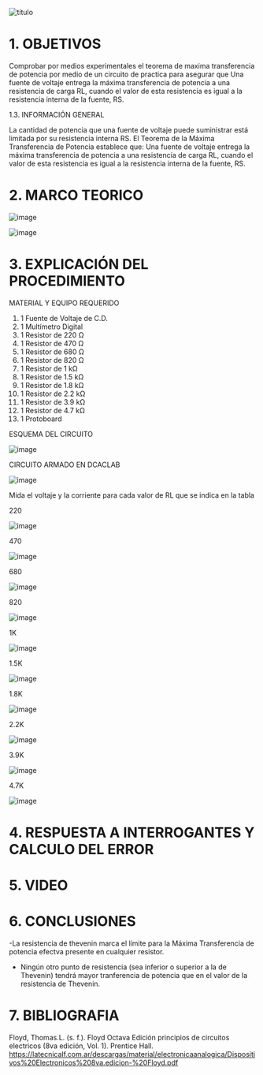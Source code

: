 ![título](https://user-images.githubusercontent.com/116821721/212224388-b6d9b2b1-6e99-46a2-8789-c9616e236bc0.png)

# 1. OBJETIVOS

Comprobar por medios experimentales el teorema de maxima transferencia de potencia por medio de un circuito de practica para asegurar que Una fuente de voltaje entrega la máxima transferencia de potencia a una resistencia de carga RL, cuando el valor de esta resistencia es igual a la resistencia interna de la fuente, RS.

1.3. INFORMACIÓN GENERAL

La cantidad de potencia que una fuente de voltaje puede suministrar está limitada por su resistencia interna RS. El Teorema de la Máxima Transferencia de Potencia establece que: Una fuente de voltaje entrega la máxima transferencia de potencia a una resistencia de carga RL, cuando el valor de esta resistencia es igual a la resistencia interna de la fuente, RS.


# 2. MARCO TEORICO

![image](https://user-images.githubusercontent.com/116819100/212220704-07c15dec-b3d1-45b1-bb07-792695cb010e.png)

![image](https://user-images.githubusercontent.com/116821721/212224512-170c83d8-6712-479c-8d95-6ec93ad0414e.png)

# 3. EXPLICACIÓN DEL PROCEDIMIENTO

MATERIAL Y EQUIPO REQUERIDO

1. 1 Fuente de Voltaje de C.D.
2. 1 Multímetro Digital
3. 1 Resistor de 220 Ω
4. 1 Resistor de 470 Ω
5. 1 Resistor de 680 Ω
6. 1 Resistor de 820 Ω
7. 1 Resistor de 1 kΩ
8. 1 Resistor de 1.5 kΩ
9. 1 Resistor de 1.8 kΩ
10. 1 Resistor de 2.2 kΩ
11. 1 Resistor de 3.9 kΩ
12. 1 Resistor de 4.7 kΩ
13. 1 Protoboard

ESQUEMA DEL CIRCUITO

![image](https://user-images.githubusercontent.com/116781677/211951419-08705a54-232e-4e8d-9441-1a3b0f09800d.png)

CIRCUITO ARMADO EN DCACLAB

![image](https://user-images.githubusercontent.com/116781677/211952694-9f45243d-70a1-47d7-97a0-bbf2ea7885d6.png)


Mida el voltaje y la corriente para cada valor de RL que se indica en la tabla

220

![image](https://user-images.githubusercontent.com/116781677/212316695-d28a64d9-7de9-4af5-ad3a-6d130c58f88e.png)

470

![image](https://user-images.githubusercontent.com/116781677/212316818-ea805acf-913b-494a-9c6f-1b6637f6166d.png)

680

![image](https://user-images.githubusercontent.com/116781677/212316966-f1d1479c-7939-416b-8b0e-9b8c2f4e9aee.png)

820

![image](https://user-images.githubusercontent.com/116781677/212317068-2f97f211-3733-4dba-890e-e498c9d6276e.png)

1K

![image](https://user-images.githubusercontent.com/116781677/212317157-e074d6ac-1129-45e9-b771-e51bb8f2f308.png)

1.5K

![image](https://user-images.githubusercontent.com/116781677/212317235-776b469e-53ea-4093-957a-b3dc42b64848.png)

1.8K

![image](https://user-images.githubusercontent.com/116781677/212317283-7235b1fb-3bab-4030-9907-5b58d2c11b58.png)

2.2K

![image](https://user-images.githubusercontent.com/116781677/212317343-db74aa41-a4a0-43fb-af18-c9caf4668bcc.png)

3.9K

![image](https://user-images.githubusercontent.com/116781677/212317426-7c8efb61-83d7-43e2-94cf-2ce563757217.png)

4.7K

![image](https://user-images.githubusercontent.com/116781677/212317493-6bf33542-be99-4b49-a3f1-dd87579c123d.png)

# 4. RESPUESTA A INTERROGANTES Y CALCULO DEL ERROR
# 5. VIDEO
# 6. CONCLUSIONES
 -La resistencia de thevenin marca el límite para la Máxima Transferencia de potencia efectva presente    en cualquier resistor.
 - Ningún otro punto de resistencia (sea inferior o superior a la de Thevenin) tendrá mayor          tranferencia de potencia que en el valor de la resistencia de Thevenin.



# 7. BIBLIOGRAFIA
Floyd, Thomas.L. (s. f.). Floyd Octava Edición principios de circuitos electricos (8va edición, Vol. 1). Prentice Hall. https://latecnicalf.com.ar/descargas/material/electronicaanalogica/Dispositivos%20Electronicos%208va.edicion-%20Floyd.pdf
